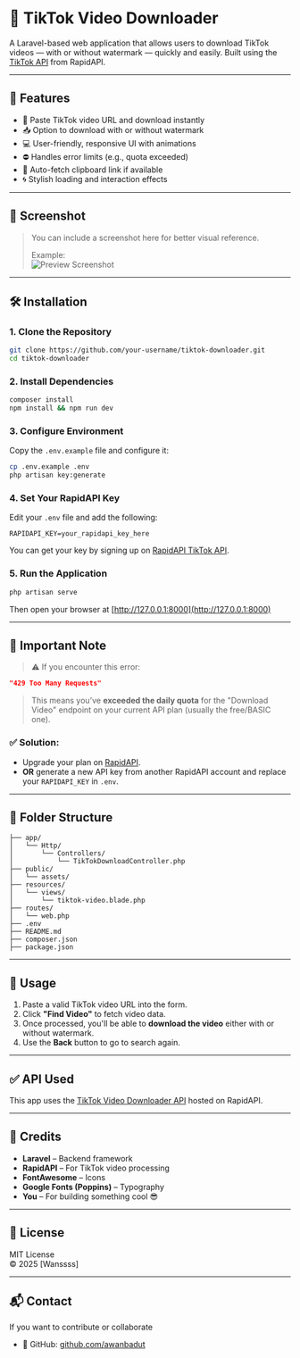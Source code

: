 # 🎵 TikTok Video Downloader

A Laravel-based web application that allows users to download TikTok videos — with or without watermark — quickly and easily. Built using the [TikTok API](https://rapidapi.com/) from RapidAPI.

---

## 🚀 Features

- 🔗 Paste TikTok video URL and download instantly
- 📥 Option to download with or without watermark
- 💻 User-friendly, responsive UI with animations
- ⛔ Handles error limits (e.g., quota exceeded)
- 🧩 Auto-fetch clipboard link if available
- 🌀 Stylish loading and interaction effects

---

## 📸 Screenshot

> You can include a screenshot here for better visual reference.
>  
> Example:  
> ![Preview Screenshot](public/assets/preview.png)

---

## 🛠️ Installation

### 1. Clone the Repository

```bash
git clone https://github.com/your-username/tiktok-downloader.git
cd tiktok-downloader
```

### 2. Install Dependencies

```bash
composer install
npm install && npm run dev
```

### 3. Configure Environment

Copy the `.env.example` file and configure it:

```bash
cp .env.example .env
php artisan key:generate
```

### 4. Set Your RapidAPI Key

Edit your `.env` file and add the following:

```env
RAPIDAPI_KEY=your_rapidapi_key_here
```

You can get your key by signing up on [RapidAPI TikTok API](https://rapidapi.com/).

### 5. Run the Application

```bash
php artisan serve
```

Then open your browser at [http://127.0.0.1:8000](http://127.0.0.1:8000)

---

## 🧠 Important Note

> ⚠️ If you encounter this error:

```json
"429 Too Many Requests"
```

> This means you’ve **exceeded the daily quota** for the "Download Video" endpoint on your current API plan (usually the free/BASIC one).

### ✅ Solution:
- Upgrade your plan on [RapidAPI](https://rapidapi.com/).
- **OR** generate a new API key from another RapidAPI account and replace your `RAPIDAPI_KEY` in `.env`.

---

## 📁 Folder Structure

```plaintext
├── app/
│   └── Http/
│       └── Controllers/
│           └── TikTokDownloadController.php
├── public/
│   └── assets/
├── resources/
│   └── views/
│       └── tiktok-video.blade.php
├── routes/
│   └── web.php
├── .env
├── README.md
├── composer.json
├── package.json
```

---

## 🔧 Usage

1. Paste a valid TikTok video URL into the form.
2. Click **"Find Video"** to fetch video data.
3. Once processed, you'll be able to **download the video** either with or without watermark.
4. Use the **Back** button to go to search again.

---

## ✅ API Used

This app uses the [TikTok Video Downloader API](https://rapidapi.com/tiktok-api23/api/tiktok-api23) hosted on RapidAPI.

---

## 🤝 Credits

- **Laravel** – Backend framework
- **RapidAPI** – For TikTok video processing
- **FontAwesome** – Icons
- **Google Fonts (Poppins)** – Typography
- **You** – For building something cool 😎

---

## 📄 License

MIT License  
© 2025 [Wanssss]

---

## 📬 Contact

If you want to contribute or collaborate
- 🐙 GitHub: [github.com/awanbadut](https://github.com/awanbadut)
